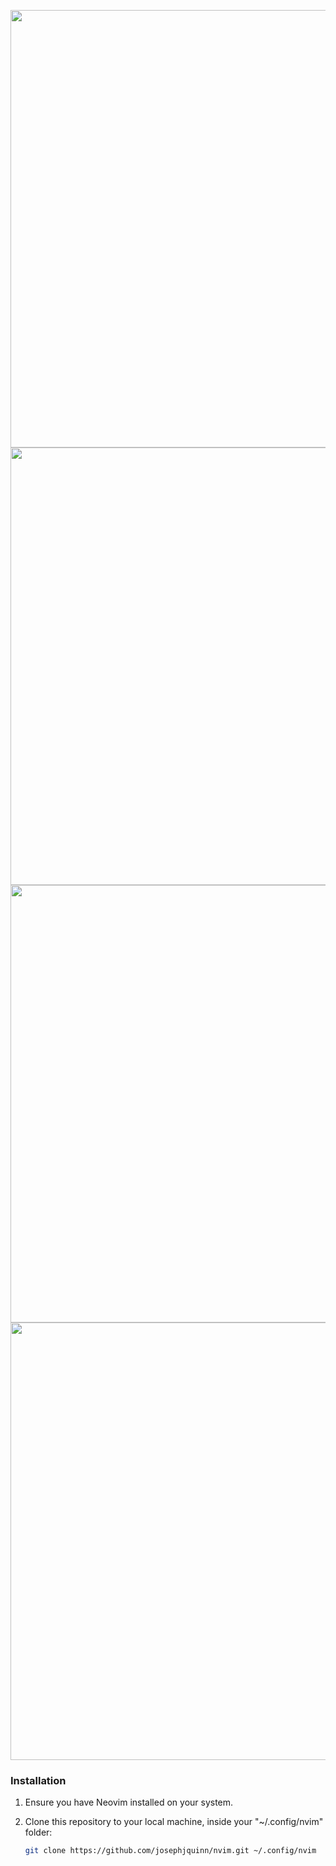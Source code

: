 <p align="center">
<img width="700" src="https://github.com/user-attachments/assets/3c0e94d9-5294-4d61-9228-135154de15fb">
<img width="700" src="https://github.com/user-attachments/assets/e53ff0e5-52d3-4ae4-a350-153b8506218b">
<img width="700" src="https://github.com/user-attachments/assets/35405c63-69ec-44cc-a912-3083bc641877">
<img width="700" src="https://github.com/user-attachments/assets/a511e248-53b0-49b2-913d-3a5d01ff547f">
</p>

### Installation

1. Ensure you have Neovim installed on your system.

2. Clone this repository to your local machine, inside your "~/.config/nvim" folder:

   ```bash
   git clone https://github.com/josephjquinn/nvim.git ~/.config/nvim
   ```
